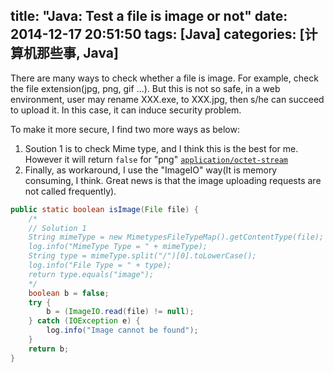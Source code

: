 title: "Java: Test a file is image or not"
date: 2014-12-17 20:51:50
tags: [Java]
categories: [计算机那些事, Java]
---
There are many ways to check whether a file is image. For example, check the file extension(jpg, png, gif ...). But this is not so safe, in a web environment, user may rename XXX.exe, to XXX.jpg, then s/he can succeed to upload it. In this case, it can induce security problem.
<!-- more -->

To make it more secure, I find two more ways as below:
1. Soution 1 is to check Mime type, and I think this is the best for me. However it will return `false` for "png" [`application/octet-stream`](http://stackoverflow.com/questions/4855627/java-mimetypesfiletypemap-always-returning-application-octet-stream-on-android-e)      
2. Finally, as workaround, I use the "ImageIO" way(It is memory consuming, I think. Great news is that the image uploading requests are not called frequently).

```java
public static boolean isImage(File file) {
    /*
    // Solution 1
    String mimeType = new MimetypesFileTypeMap().getContentType(file);
    log.info("MimeType Type = " + mimeType);
    String type = mimeType.split("/")[0].toLowerCase();
    log.info("File Type = " + type);
    return type.equals("image");
    */
    boolean b = false;
    try {
        b = (ImageIO.read(file) != null);
    } catch (IOException e) {
        log.info("Image cannot be found");
    }
    return b;
}
```
